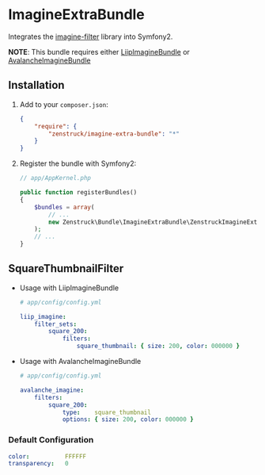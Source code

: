 # ImagineExtraBundle

Integrates the [imagine-filter](https://github.com/kbond/imagine-filters) library into Symfony2.

**NOTE**: This bundle requires either [LiipImagineBundle](https://github.com/liip/LiipImagineBundle) or
[AvalancheImagineBundle](https://github.com/avalanche123/AvalancheImagineBundle)

## Installation

1. Add to your `composer.json`:

    ```json
    {
        "require": {
            "zenstruck/imagine-extra-bundle": "*"
        }
    }
    ```

2. Register the bundle with Symfony2:

    ```php
    // app/AppKernel.php

    public function registerBundles()
    {
        $bundles = array(
            // ...
            new Zenstruck\Bundle\ImagineExtraBundle\ZenstruckImagineExtraBundle(),
        );
        // ...
    }
    ```

## SquareThumbnailFilter

* Usage with LiipImagineBundle

    ```yaml
    # app/config/config.yml

    liip_imagine:
        filter_sets:
            square_200:
                filters:
                    square_thumbnail: { size: 200, color: 000000 }
    ```

* Usage with AvalancheImagineBundle

    ```yaml
    # app/config/config.yml

    avalanche_imagine:
        filters:
            square_200:
                type:    square_thumbnail
                options: { size: 200, color: 000000 }
    ```

### Default Configuration

```yaml
color:          FFFFFF
transparency:   0
```